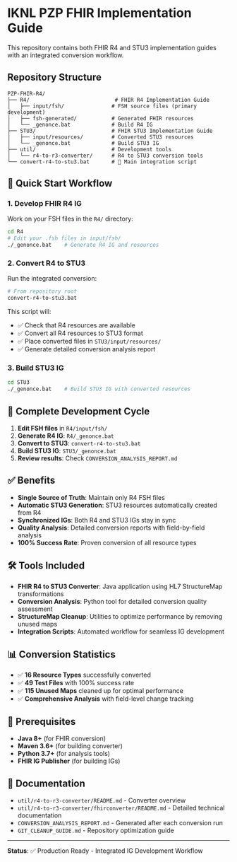 # IKNL PZP FHIR Implementation Guide

This repository contains both FHIR R4 and STU3 implementation guides with an integrated conversion workflow.

## Repository Structure

```
PZP-FHIR-R4/
├── R4/                           # FHIR R4 Implementation Guide
│   ├── input/fsh/               # FSH source files (primary development)
│   ├── fsh-generated/           # Generated FHIR resources
│   └── _genonce.bat             # Build R4 IG
├── STU3/                        # FHIR STU3 Implementation Guide  
│   ├── input/resources/         # Converted STU3 resources
│   └── _genonce.bat             # Build STU3 IG
├── util/                        # Development tools
│   └── r4-to-r3-converter/      # R4 to STU3 conversion tools
└── convert-r4-to-stu3.bat       # 🎯 Main integration script
```

## 🚀 Quick Start Workflow

### 1. Develop FHIR R4 IG
Work on your FSH files in the `R4/` directory:
```bash
cd R4
# Edit your .fsh files in input/fsh/
./_genonce.bat    # Generate R4 IG and resources
```

### 2. Convert R4 to STU3
Run the integrated conversion:
```bash
# From repository root
convert-r4-to-stu3.bat
```

This script will:
- ✅ Check that R4 resources are available
- ✅ Convert all R4 resources to STU3 format
- ✅ Place converted files in `STU3/input/resources/`
- ✅ Generate detailed conversion analysis report

### 3. Build STU3 IG
```bash
cd STU3
./_genonce.bat    # Build STU3 IG with converted resources
```

## 🔄 Complete Development Cycle

1. **Edit FSH files** in `R4/input/fsh/`
2. **Generate R4 IG**: `R4/_genonce.bat`
3. **Convert to STU3**: `convert-r4-to-stu3.bat`
4. **Build STU3 IG**: `STU3/_genonce.bat`
5. **Review results**: Check `CONVERSION_ANALYSIS_REPORT.md`

## ✅ Benefits

- **Single Source of Truth**: Maintain only R4 FSH files
- **Automatic STU3 Generation**: STU3 resources automatically created from R4
- **Synchronized IGs**: Both R4 and STU3 IGs stay in sync
- **Quality Analysis**: Detailed conversion reports with field-by-field analysis
- **100% Success Rate**: Proven conversion of all resource types

## 🛠️ Tools Included

- **FHIR R4 to STU3 Converter**: Java application using HL7 StructureMap transformations
- **Conversion Analysis**: Python tool for detailed conversion quality assessment  
- **StructureMap Cleanup**: Utilities to optimize performance by removing unused maps
- **Integration Scripts**: Automated workflow for seamless IG development

## 📊 Conversion Statistics

- ✅ **16 Resource Types** successfully converted
- ✅ **49 Test Files** with 100% success rate
- ✅ **115 Unused Maps** cleaned up for optimal performance
- ✅ **Comprehensive Analysis** with field-level change tracking

## 🔧 Prerequisites

- **Java 8+** (for FHIR conversion)
- **Maven 3.6+** (for building converter)
- **Python 3.7+** (for analysis tools)
- **FHIR IG Publisher** (for building IGs)

## 📖 Documentation

- `util/r4-to-r3-converter/README.md` - Converter overview
- `util/r4-to-r3-converter/fhirconverter/README.md` - Detailed technical documentation
- `CONVERSION_ANALYSIS_REPORT.md` - Generated after each conversion run
- `GIT_CLEANUP_GUIDE.md` - Repository optimization guide

---

**Status**: ✅ Production Ready - Integrated IG Development Workflow
